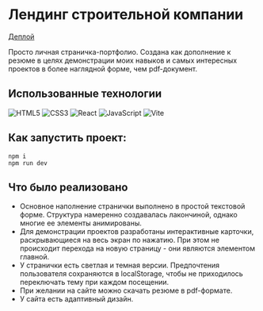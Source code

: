 # Лендинг строительной компании

[Деплой](https://xeniacodes.ru)

Просто личная страничка-портфолио. Создана как дополнение к резюме в целях демонстрации моих навыков и самых интересных проектов в более наглядной форме, чем pdf-документ.

## Использованные технологии

![HTML5](https://img.shields.io/badge/html5-%23E34F26.svg?style=for-the-badge&logo=html5&logoColor=white) ![CSS3](https://img.shields.io/badge/css3-%231572B6.svg?style=for-the-badge&logo=css3&logoColor=white) ![React](https://img.shields.io/badge/react-%2320232a.svg?style=for-the-badge&logo=react&logoColor=%2361DAFB) ![JavaScript](https://img.shields.io/badge/javascript-%23323330.svg?style=for-the-badge&logo=javascript&logoColor=%23F7DF1E) ![Vite](https://img.shields.io/badge/vite-%23646CFF.svg?style=for-the-badge&logo=vite&logoColor=white)

## Как запустить проект:
```
npm i
npm run dev
```

## Что было реализовано
- Основное наполнение странички выполнено в простой текстовой форме. Структура намеренно создавалась лакончиной, однако многие ее элементы анимированы.
- Для демонстрации проектов разработаны интерактивные карточки, раскрывающиеся на весь экран по нажатию. При этом не происходит перехода на новую страницу - они являются элементом главной.
- У странички есть светлая и темная версии. Предпочтения пользователя сохраняются в localStorage, чтобы не приходилось переключать тему при каждом посещении.
- При желании на сайте можно скачать резюме в pdf-формате.
- У сайта есть адаптивный дизайн.